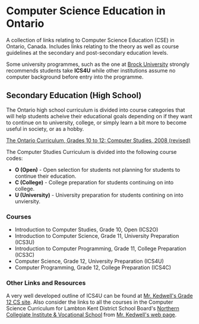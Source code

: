 # Computer Science Education in Ontario
A collection of links relating to Computer Science Education (CSE) in Ontario, Canada. Includes links relating to the theory as well as course guidelines at the secondary and post-secondary education levels.

Some university programmes, such as the one at [Brock University](https://discover.brocku.ca/programs/#fms) strongly recommends students take **ICS4U** while other institutions assume no computer background before entry into the programme.

## Secondary Education (High School)
The Ontario high school curriculum is divided into course categories that will help students acheive their educational goals depending on if they want to continue on to university, college, or simply learn a bit more to become useful in society, or as a hobby.

[The Ontario Curriculum, Grades 10 to 12: Computer Studies, 2008 (revised)](http://www.edu.gov.on.ca/eng/curriculum/secondary/computer.html)

The Computer Studies Curriculum is divided into the following course codes:
* **O (Open)** - Open selection for students not planning for students to continue their education.
* **C (College)** - College preparation for students continuing on into college.
* **U (University)** - University preparation for students contining on into unviersity.

### Courses
* Introduction to Computer Studies, Grade 10, Open (ICS2O)	 
* Introduction to Computer Science, Grade 11, University Preparation (ICS3U) 	 
* Introduction to Computer Programming, Grade 11, College Preparation (ICS3C) 	 
* Computer Science, Grade 12, University Preparation (ICS4U)	 
* Computer Programming, Grade 12, College Preparation (ICS4C) 	

### Other Links and Resources
A very well developed outline of ICS4U can be found at [Mr. Kedwell's Grade 12 CS site](http://northern.lkdsb.net/Kedwell/ICS4U/ICS4U_outline.htm). Also consider the links to all the courses in the Computer Science Curriculum for Lambton Kent District School Board's [Northern Collegiate Institute & Vocational School](http://northern.lkdsb.net/) from [Mr. Kedwell's web page](http://northern.lkdsb.net/Kedwell/).
